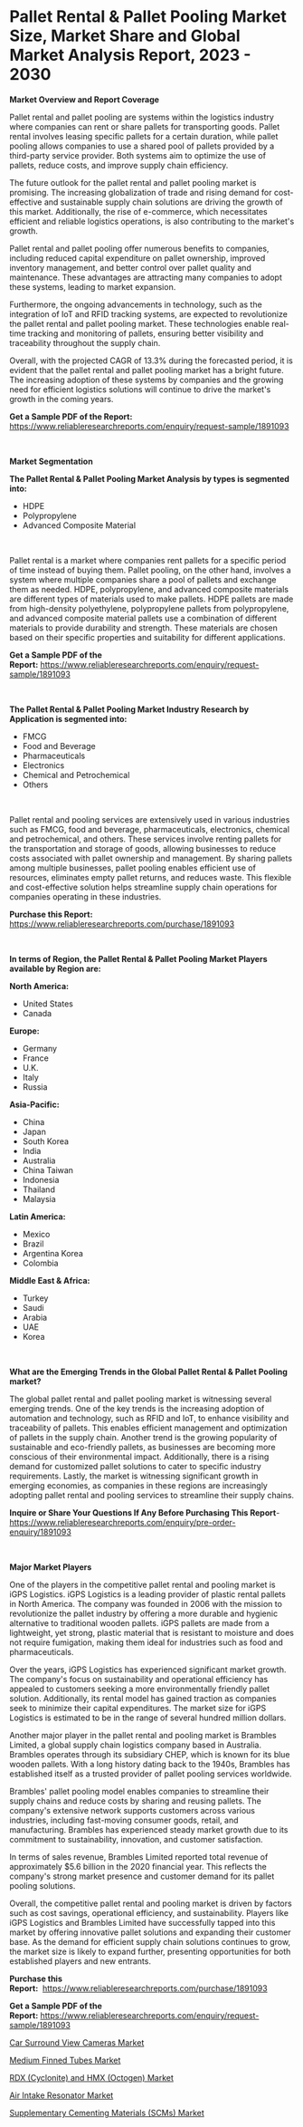 <p><h1>Pallet Rental & Pallet Pooling Market Size, Market Share and Global Market Analysis Report, 2023 - 2030</h1></p><p><strong>Market Overview and Report Coverage</strong></p>
<p><p>Pallet rental and pallet pooling are systems within the logistics industry where companies can rent or share pallets for transporting goods. Pallet rental involves leasing specific pallets for a certain duration, while pallet pooling allows companies to use a shared pool of pallets provided by a third-party service provider. Both systems aim to optimize the use of pallets, reduce costs, and improve supply chain efficiency.</p><p>The future outlook for the pallet rental and pallet pooling market is promising. The increasing globalization of trade and rising demand for cost-effective and sustainable supply chain solutions are driving the growth of this market. Additionally, the rise of e-commerce, which necessitates efficient and reliable logistics operations, is also contributing to the market's growth.</p><p>Pallet rental and pallet pooling offer numerous benefits to companies, including reduced capital expenditure on pallet ownership, improved inventory management, and better control over pallet quality and maintenance. These advantages are attracting many companies to adopt these systems, leading to market expansion.</p><p>Furthermore, the ongoing advancements in technology, such as the integration of IoT and RFID tracking systems, are expected to revolutionize the pallet rental and pallet pooling market. These technologies enable real-time tracking and monitoring of pallets, ensuring better visibility and traceability throughout the supply chain.</p><p>Overall, with the projected CAGR of 13.3% during the forecasted period, it is evident that the pallet rental and pallet pooling market has a bright future. The increasing adoption of these systems by companies and the growing need for efficient logistics solutions will continue to drive the market's growth in the coming years.</p></p>
<p><strong>Get a Sample PDF of the Report:</strong> <a href="https://www.reliableresearchreports.com/enquiry/request-sample/1891093">https://www.reliableresearchreports.com/enquiry/request-sample/1891093</a></p>
<p>&nbsp;</p>
<p><strong>Market Segmentation</strong></p>
<p><strong>The Pallet Rental & Pallet Pooling Market Analysis by types is segmented into:</strong></p>
<p><ul><li>HDPE</li><li>Polypropylene</li><li>Advanced Composite Material</li></ul></p>
<p>&nbsp;</p>
<p><p>Pallet rental is a market where companies rent pallets for a specific period of time instead of buying them. Pallet pooling, on the other hand, involves a system where multiple companies share a pool of pallets and exchange them as needed. HDPE, polypropylene, and advanced composite materials are different types of materials used to make pallets. HDPE pallets are made from high-density polyethylene, polypropylene pallets from polypropylene, and advanced composite material pallets use a combination of different materials to provide durability and strength. These materials are chosen based on their specific properties and suitability for different applications.</p></p>
<p><strong>Get a Sample PDF of the Report:</strong>&nbsp;<a href="https://www.reliableresearchreports.com/enquiry/request-sample/1891093">https://www.reliableresearchreports.com/enquiry/request-sample/1891093</a></p>
<p>&nbsp;</p>
<p><strong>The Pallet Rental & Pallet Pooling Market Industry Research by Application is segmented into:</strong></p>
<p><ul><li>FMCG</li><li>Food and Beverage</li><li>Pharmaceuticals</li><li>Electronics</li><li>Chemical and Petrochemical</li><li>Others</li></ul></p>
<p>&nbsp;</p>
<p><p>Pallet rental and pooling services are extensively used in various industries such as FMCG, food and beverage, pharmaceuticals, electronics, chemical and petrochemical, and others. These services involve renting pallets for the transportation and storage of goods, allowing businesses to reduce costs associated with pallet ownership and management. By sharing pallets among multiple businesses, pallet pooling enables efficient use of resources, eliminates empty pallet returns, and reduces waste. This flexible and cost-effective solution helps streamline supply chain operations for companies operating in these industries.</p></p>
<p><strong>Purchase this Report:</strong>&nbsp; <a href="https://www.reliableresearchreports.com/purchase/1891093">https://www.reliableresearchreports.com/purchase/1891093</a></p>
<p>&nbsp;</p>
<p><strong>In terms of Region, the Pallet Rental & Pallet Pooling Market Players available by Region are:</strong></p>
<p>
    <p> <strong> North America: </strong>
        <ul>
            <li>United States</li>
            <li>Canada</li>
        </ul>
        </p> 
    <p> <strong> Europe: </strong>
        <ul>
            <li>Germany</li>
            <li>France</li>
            <li>U.K.</li>
            <li>Italy</li>
            <li>Russia</li>
        </ul>
        </p> 
    <p> <strong> Asia-Pacific: </strong>
        <ul>
            <li>China</li>
            <li>Japan</li>
            <li>South Korea</li>
            <li>India</li>
            <li>Australia</li>
            <li>China Taiwan</li>
            <li>Indonesia</li>
            <li>Thailand</li>
            <li>Malaysia</li>
        </ul>
        </p> 
    <p> <strong> Latin America: </strong>
        <ul>
            <li>Mexico</li>
            <li>Brazil</li>
            <li>Argentina Korea</li>
            <li>Colombia</li>
        </ul>
        </p> 
    <p> <strong> Middle East & Africa: </strong>
        <ul>
            <li>Turkey</li>
            <li>Saudi</li>
            <li>Arabia</li>
            <li>UAE</li>
            <li>Korea</li>
        </ul>
    </p>
    </p>
<p>&nbsp;</p>
<p><strong>What are the Emerging Trends in the Global Pallet Rental & Pallet Pooling market?</strong></p>
<p><p>The global pallet rental and pallet pooling market is witnessing several emerging trends. One of the key trends is the increasing adoption of automation and technology, such as RFID and IoT, to enhance visibility and traceability of pallets. This enables efficient management and optimization of pallets in the supply chain. Another trend is the growing popularity of sustainable and eco-friendly pallets, as businesses are becoming more conscious of their environmental impact. Additionally, there is a rising demand for customized pallet solutions to cater to specific industry requirements. Lastly, the market is witnessing significant growth in emerging economies, as companies in these regions are increasingly adopting pallet rental and pooling services to streamline their supply chains.</p></p>
<p><strong>Inquire or Share Your Questions If Any Before Purchasing This Report</strong>- <a href="https://www.reliableresearchreports.com/enquiry/pre-order-enquiry/1891093">https://www.reliableresearchreports.com/enquiry/pre-order-enquiry/1891093</a></p>
<p>&nbsp;</p>
<p><strong>Major Market Players</strong></p>
<p><p>One of the players in the competitive pallet rental and pooling market is iGPS Logistics. iGPS Logistics is a leading provider of plastic rental pallets in North America. The company was founded in 2006 with the mission to revolutionize the pallet industry by offering a more durable and hygienic alternative to traditional wooden pallets. iGPS pallets are made from a lightweight, yet strong, plastic material that is resistant to moisture and does not require fumigation, making them ideal for industries such as food and pharmaceuticals.</p><p>Over the years, iGPS Logistics has experienced significant market growth. The company's focus on sustainability and operational efficiency has appealed to customers seeking a more environmentally friendly pallet solution. Additionally, its rental model has gained traction as companies seek to minimize their capital expenditures. The market size for iGPS Logistics is estimated to be in the range of several hundred million dollars.</p><p>Another major player in the pallet rental and pooling market is Brambles Limited, a global supply chain logistics company based in Australia. Brambles operates through its subsidiary CHEP, which is known for its blue wooden pallets. With a long history dating back to the 1940s, Brambles has established itself as a trusted provider of pallet pooling services worldwide.</p><p>Brambles' pallet pooling model enables companies to streamline their supply chains and reduce costs by sharing and reusing pallets. The company's extensive network supports customers across various industries, including fast-moving consumer goods, retail, and manufacturing. Brambles has experienced steady market growth due to its commitment to sustainability, innovation, and customer satisfaction.</p><p>In terms of sales revenue, Brambles Limited reported total revenue of approximately $5.6 billion in the 2020 financial year. This reflects the company's strong market presence and customer demand for its pallet pooling solutions.</p><p>Overall, the competitive pallet rental and pooling market is driven by factors such as cost savings, operational efficiency, and sustainability. Players like iGPS Logistics and Brambles Limited have successfully tapped into this market by offering innovative pallet solutions and expanding their customer base. As the demand for efficient supply chain solutions continues to grow, the market size is likely to expand further, presenting opportunities for both established players and new entrants.</p></p>
<p><strong>Purchase this Report:</strong>&nbsp;&nbsp;<a href="https://www.reliableresearchreports.com/purchase/1891093">https://www.reliableresearchreports.com/purchase/1891093</a></p>
<p></p>
<p><strong>Get a Sample PDF of the Report:</strong>&nbsp;<a href="https://www.reliableresearchreports.com/enquiry/request-sample/1891093">https://www.reliableresearchreports.com/enquiry/request-sample/1891093</a></p>
<p><p><a href="https://medium.com/@react.shoe.mask/car-surround-view-cameras-market-comprehensive-assessment-by-type-application-and-geography-fd213ec50a57">Car Surround View Cameras Market</a></p><p><a href="https://www.linkedin.com/pulse/decoding-medium-finned-tubes-market-deep-dive-latest-trends-fbede/">Medium Finned Tubes Market</a></p><p><a href="https://www.linkedin.com/pulse/rdx-cyclonite-hmx-octogen-market-size-2023-2030-global-jcvse/">RDX (Cyclonite) and HMX (Octogen) Market</a></p><p><a href="https://medium.com/@suryayadavrp23/air-intake-resonator-market-exploring-market-share-market-trends-and-future-growth-cb4c9ad3c303">Air Intake Resonator Market</a></p><p><a href="https://www.linkedin.com/pulse/supplementary-cementing-materials-scms-market-research-report-aa8se/">Supplementary Cementing Materials (SCMs) Market</a></p></p>